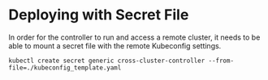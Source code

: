 # Deploying with Secret File
In order for the controller to run and access a remote cluster, it needs to be able to mount a secret file with the remote Kubeconfig settings. 

`kubectl create secret generic cross-cluster-controller --from-file=./kubeconfig_template.yaml`
